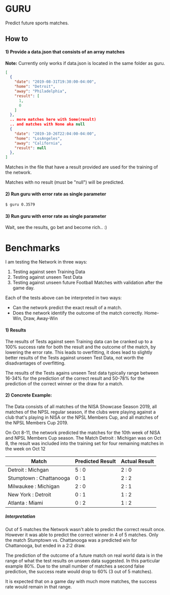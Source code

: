 # GURU

Predict future sports matches.

## How to

#### 1) Provide a data.json that consists of an array matches

**Note:** Currently only works if data.json is located in the same folder as guru.

```json
[
  {
    "date": "2019-08-31T19:30:00-04:00",
    "home": "Detroit",
    "away": "Philadelphia",
    "result": [
      1,
      0
    ]
  },
  .. more matches here with Some(result)
  .. and matches with None aka null
  {
    "date": "2019-10-26T22:04:00-04:00",
    "home": "LosAngeles",
    "away": "California",
    "result": null
  },
]
```

Matches in the file that have a result provided are used for the training
of the network. 

Matches with no result (must be "null") will be predicted. 

#### 2) Run guru with error rate as single parameter

```bash
$ guru 0.3579
```

#### 3) Run guru with error rate as single parameter

Wait, see the results, go bet and become rich.. :)

# Benchmarks

I am testing the Network in three ways:

1. Testing against seen Training Data
2. Testing against unseen Test Data
3. Testing against unseen future Football Matches with validation after the game day.

Each of the tests above can be interpreted in two ways:

- Can the network predict the exact result of a match.
- Does the network identify the outcome of the match correctly. Home-Win, Draw, Away-Win

#### 1) Results

The results of Tests against seen Training data can be cranked up to a 100% success rate for both the
result and the outcome of the match,
by lowering the error rate.
This leads to overfitting, it does lead to slightly better results of the Tests against unseen Test Data,
not worth the disadvantages of overfitting.

The results of the Tests agains unseen Test data typically range between 16-34% for the prediction of the correct
result and 50-78% for the prediction of the correct winner or the draw for a match.

#### 2) Concrete Example:

The Data consists of all matches of the NISA Showcase Season 2019, all matches of the NPSL regular season, if 
the clubs were playing against a club that's playing in NISA or the NPSL Members Cup, and all matches of the 
NPSL Members Cup 2019.

On Oct 8-11, the network predicted the matches for the 10th week of NISA and NPSL Members Cup season.
The Match Detroit : Michigan was on Oct 8, the result was included into the training set for four remaining
matches in the week on Oct 12

| Match | Predicted Result | Actual Result |
|-------------------|------------------|---------------|
| Detroit : Michgan | 5 : 0	| 2 : 0 |
| Stumptown : Chattanooga | 0 : 1  | 2 : 2 |
| Milwaukee : Michigan | 2 : 0 | 2 : 1 |
| New York : Detroit |	0 : 1 | 1 : 2 |
| Atlanta : Miami |	0 : 2	| 1 : 2 |

##### Interpretation

Out of 5 matches the Network wasn't able to predict the correct result once.
However it was able to predict the correct winner in 4 of 5 matches. Only the match Stumptown vs. Chattanooga
was a predicted win for Chattanooga, but ended in a 2:2 draw.

The prediction of the outcome of a future match on real world data is in the range of what the test results on
unseen data suggested. In this particular example 80%. Due to the small number of matches a second false prediction,
the success reate would drop to 60% (3 out of 5 matches).

It is expected that on a game day with much more matches, the success rate would remain in that range.